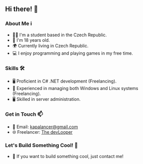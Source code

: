 ## Hi there! 👋

### About Me ℹ️

- 👨‍🎓 I'm a student based in the Czech Republic.
- 📅 I'm 18 years old.
- 🌍 Currently living in Czech Republic.
- 💻 I enjoy programming and playing games in my free time.

### Skills 🛠️

- 🖥️ Proficient in C# .NET development (Freelancing).
- 🐧 Experienced in managing both Windows and Linux systems (Freelancing).
- 🖥️ Skilled in server administration.

### Get in Touch 📫

- 📧 Email: [kapalancer@gmail.com](mailto:kapalancer@gmail.com)
- 🌐 Freelancer: [The devLooper](https://freelancer.com/u/thedevlooper)

### Let's Build Something Cool! 🚀

- 💬 If you want to build something cool, just contact me!
